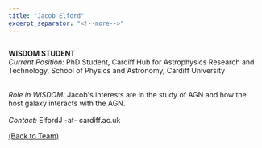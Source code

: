 ```yaml
---
title: "Jacob Elford"
excerpt_separator: "<!--more-->"
---
```

<figure style="width: 150px" class="align-left"><a href="{{ site.baseurl }}{{page.url}}">
  <img src="{{ site.url }}{{ site.baseurl }}/assets/images/JacobElford.jpg" alt=""></a>
</figure>

<b>WISDOM STUDENT</b><br>
<i>Current Position:</i> PhD Student, Cardiff Hub for Astrophysics Research and Technology, School of Physics and Astronomy, Cardiff University<br>
<!--more-->
<br>
<i>Role in WISDOM:</i> Jacob's interests are in the study of AGN and how the host galaxy interacts with the AGN.
<br><br>
<i>Contact:</i> ElfordJ -at- cardiff.ac.uk

<a href="{{ site.url }}{{ site.baseurl }}/team/">(Back to Team)</a>
